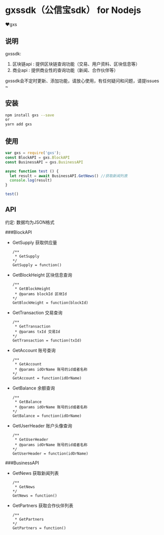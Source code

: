 # gxssdk（公信宝sdk） for Nodejs  

❤️gxs

## 说明
  gxssdk:
  1. 区块链api : 提供区块链查询功能（交易、用户资料、区块信息等）
  2. 商业api  : 提供商业性的查询功能（新闻、合作伙伴等）

  gxssdk会不定时更新、添加功能，请放心使用，有任何疑问和问题，请提issues ~

## 安装
```bash
npm install gxs --save
or 
yarn add gxs
```

## 使用
``` javascript
var gxs = require('gxs');
const BlockAPI = gxs.BlockAPI
const BusinessAPI = gxs.BusinessAPI

async function test () {
  let result = await BusinessAPI.GetNews() //获取新闻列表
  console.log(result)
}

test()

```

## API

约定: 数据均为JSON格式

###BlockAPI

* GetSupply  获取供应量
    
    ```
    /**
     * GetSupply 
    */
    GetSupply = function() 
    
    ```

* GetBlockHeight  区块信息查询
    
    ```
    /**
     * GetBlockHeight
     * @params blockId 区块Id
    */
    GetBlockHeight = function(blockId) 
    
    ```

* GetTransaction  交易查询
    
    ```
    /**
     * GetTransaction
     * @params txId 交易Id
    */
    GetTransaction = function(txId) 
    
    ```

* GetAccount  账号查询
    
    ```
    /**
     * GetAccount
     * @params idOrName 账号的id或者名称
    */
    GetAccount = function(idOrName) 
    
    ```

* GetBalance  余额查询
    
    ```
    /**
     * GetBalance
     * @params idOrName 账号的id或者名称
    */
    GetBalance = function(idOrName) 
    
    ```

* GetUserHeader  账户头像查询
    
    ```
    /**
     * GetUserHeader
     * @params idOrName 账号的id或者名称
    */
    GetUserHeader = function(idOrName) 
    
    ```

###BusinessAPI

* GetNews  获取新闻列表
    
    ```
    /**
     * GetNews 
    */
    GetNews = function() 
    
    ```

* GetPartners  获取合作伙伴列表
    
    ```
    /**
     * GetPartners 
    */
    GetPartners = function() 
    
    ```

